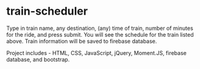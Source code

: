 # train-scheduler

Type in train name, any destination, (any) time of train, number of minutes for the ride, and press submit.  You will see the schedule for the train listed above.  Train information will be saved to firebase database.

Project includes -
HTML, CSS, JavaScript, jQuery, Moment.JS, firebase database, and bootstrap.
